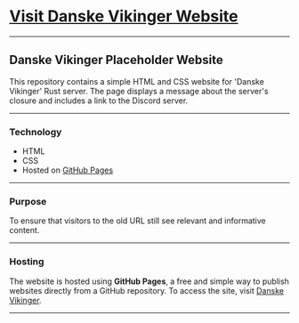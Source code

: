 # [Visit Danske Vikinger Website](https://danskevikinger.dk)

---

## Danske Vikinger Placeholder Website

This repository contains a simple HTML and CSS website for 'Danske Vikinger' Rust server. The page displays a message about the server's closure and includes a link to the Discord server.

---

### Technology
- HTML
- CSS
- Hosted on [GitHub Pages](https://pages.github.com)

---

### Purpose
To ensure that visitors to the old URL still see relevant and informative content.

---

### Hosting
The website is hosted using **GitHub Pages**, a free and simple way to publish websites directly from a GitHub repository. To access the site, visit [Danske Vikinger](https://danskevikinger.dk).

---
